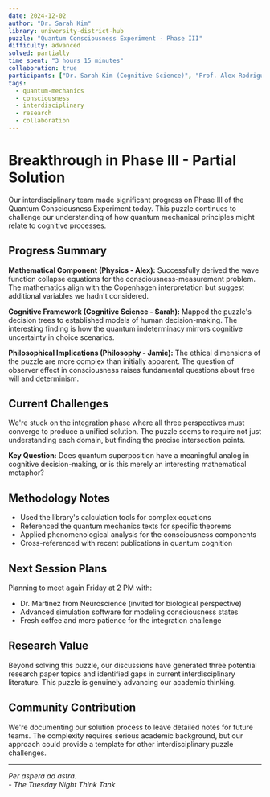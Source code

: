 ```yaml
---
date: 2024-12-02
author: "Dr. Sarah Kim"
library: university-district-hub
puzzle: "Quantum Consciousness Experiment - Phase III"
difficulty: advanced
solved: partially
time_spent: "3 hours 15 minutes"
collaboration: true
participants: ["Dr. Sarah Kim (Cognitive Science)", "Prof. Alex Rodriguez (Physics)", "Jamie Liu (Philosophy PhD candidate)"]
tags:
  - quantum-mechanics
  - consciousness
  - interdisciplinary
  - research
  - collaboration
---
```


# Breakthrough in Phase III - Partial Solution

Our interdisciplinary team made significant progress on Phase III of the Quantum Consciousness Experiment today. This puzzle continues to challenge our understanding of how quantum mechanical principles might relate to cognitive processes.

## Progress Summary

**Mathematical Component (Physics - Alex):**
Successfully derived the wave function collapse equations for the consciousness-measurement problem. The mathematics align with the Copenhagen interpretation but suggest additional variables we hadn't considered.

**Cognitive Framework (Cognitive Science - Sarah):**
Mapped the puzzle's decision trees to established models of human decision-making. The interesting finding is how the quantum indeterminacy mirrors cognitive uncertainty in choice scenarios.

**Philosophical Implications (Philosophy - Jamie):**
The ethical dimensions of the puzzle are more complex than initially apparent. The question of observer effect in consciousness raises fundamental questions about free will and determinism.

## Current Challenges

We're stuck on the integration phase where all three perspectives must converge to produce a unified solution. The puzzle seems to require not just understanding each domain, but finding the precise intersection points.

**Key Question:** Does quantum superposition have a meaningful analog in cognitive decision-making, or is this merely an interesting mathematical metaphor?

## Methodology Notes

- Used the library's calculation tools for complex equations
- Referenced the quantum mechanics texts for specific theorems
- Applied phenomenological analysis for the consciousness components
- Cross-referenced with recent publications in quantum cognition

## Next Session Plans

Planning to meet again Friday at 2 PM with:
- Dr. Martinez from Neuroscience (invited for biological perspective)
- Advanced simulation software for modeling consciousness states
- Fresh coffee and more patience for the integration challenge

## Research Value

Beyond solving this puzzle, our discussions have generated three potential research paper topics and identified gaps in current interdisciplinary literature. This puzzle is genuinely advancing our academic thinking.

## Community Contribution

We're documenting our solution process to leave detailed notes for future teams. The complexity requires serious academic background, but our approach could provide a template for other interdisciplinary puzzle challenges.

---

*Per aspera ad astra.*  
*- The Tuesday Night Think Tank*